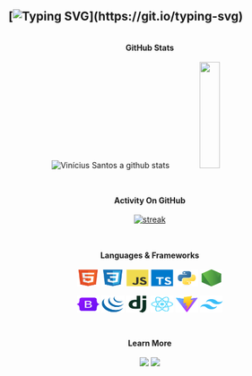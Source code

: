 ## [![Typing SVG](https://readme-typing-svg.herokuapp.com/?color=fff&size=35&center=true&vCenter=true&width=1000&lines=Hello+World!+My+name+is+Vinícius+Santos.)](https://git.io/typing-svg)

<div align="center"></div><br/>

<div align="center">
  <span><b>GitHub Stats</b></span><br/><br/>
  <img width="44%" height="190px" src="https://github-readme-stats.vercel.app/api?username=itvinl&show_icons=true&count_private=true&hide_border=false&title_color=fff&icon_color=fff&text_color=e9e9e9&bg_color=00000000" alt="Vinícius Santos a github stats"/> 
  
  <img width="27%" height="190px" src="https://github-readme-stats.vercel.app/api/top-langs/?username=itvinl&langs_count=8&hide_border=false&title_color=fff&text_color=fff&bg_color=00000000"/>
</div>

##

<div align="center"><br/>
  <span><b>Activity On GitHub</b></span><br/><br/>
  <a href="https://github.com/itvinl">      
    <img title="stats" alt="streak" src="https://github-readme-streak-stats.herokuapp.com/?user=itvinl&theme=dark&hide_border=true&stroke=fff"/>
  </a> 
</div>

##

<div style="display: inline_block" align="center"><br/>
  <span><b>Languages & Frameworks</b></span></br></br>
  <img align="center" alt="itvinl-html" height="30" width="40" src="https://raw.githubusercontent.com/devicons/devicon/master/icons/html5/html5-original.svg">
  <img align="center" alt="itvinl-css" height="30" width="40" src="https://raw.githubusercontent.com/devicons/devicon/master/icons/css3/css3-original.svg">
  <img align="center" alt="itvinl-javascript" height="30" width="40" src="https://raw.githubusercontent.com/devicons/devicon/master/icons/javascript/javascript-original.svg">
  <img align="center" alt="itvinl-typescript" height="30" width="40" src="https://raw.githubusercontent.com/devicons/devicon/master/icons/typescript/typescript-original.svg">
  <img align="center" alt="itvinl-python" height="30" width="40" src="https://raw.githubusercontent.com/devicons/devicon/master/icons/python/python-original.svg">
  <img align="center" alt="itvinl-nodejs" height="30" width="40" src="https://raw.githubusercontent.com/devicons/devicon/master/icons/nodejs/nodejs-original.svg">
  <br/><br/>
  <img align="center" alt="itvinl-bootstrap" height="30" width="40" src="https://raw.githubusercontent.com/devicons/devicon/master/icons/bootstrap/bootstrap-original.svg">
  <img align="center" alt="itvinl-jquery" height="30" width="40" src="https://raw.githubusercontent.com/devicons/devicon/master/icons/jquery/jquery-original.svg">
  <img align="center" alt="itvinl-django" height="30" width="40" src="https://raw.githubusercontent.com/devicons/devicon/master/icons/django/django-plain.svg">
  <img align="center" alt="itvinl-reactjs" height="30" width="40" src="https://raw.githubusercontent.com/devicons/devicon/master/icons/react/react-original.svg">
  <img align="center" alt="itvinl-vite" height="30" width="40" src="https://raw.githubusercontent.com/devicons/devicon/master/icons/vitejs/vitejs-original.svg">
  <img align="center" alt="itvinl-tailwindcss" height="30" width="40" src="https://raw.githubusercontent.com/devicons/devicon/master/icons/tailwindcss/tailwindcss-original.svg">
</div>

 ##
 
<div align="center"><br/>
  <span><b>Learn More</b></span><br/><br/>
  <a href = "mailto:vinysantos190@gmail.com"><img src="https://img.shields.io/badge/-Gmail-%23333?style=for-the-badge&logo=gmail&logoColor=white" target="_blank"></a>
  <a href="https://www.linkedin.com/in/itvinl" target="_blank"><img src="https://img.shields.io/badge/-LinkedIn-%230077B5?style=for-the-badge&logo=linkedin&logoColor=white"       target="_blank"></a>
</div>
